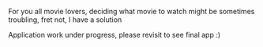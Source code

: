 For you all movie lovers, deciding what movie to watch might be sometimes troubling, fret not, I have a solution

Application work under progress, please revisit to see final app :)
